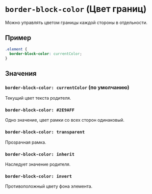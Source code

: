 # `border-block-color` (Цвет границ)

Можно управлять цветом границы каждой стороны в отдельности.

## Пример

```css
.element {
  border-block-color: currentColor;
}
```

## Значения

### `border-block-color: currentColor` (по умолчанию)

Текущий цвет текста родителя.

### `border-block-color: #2E9AFF`

Одно значение, цвет рамки со всех сторон одинаковый.

### `border-block-color: transparent`

Прозрачная рамка.

### `border-block-color: inherit`

Наследует значение родителя.

### `border-block-color: invert`

Противоположный цвету фона элемента.
